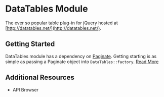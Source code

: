 # DataTables Module

The ever so popular table plug-in for jQuery hosted at [http://datatables.net/](http://datatables.net/).

## Getting Started

DataTables module has a dependency on [Paginate](https://github.com/morgan/kohana-paginate). 
Getting starting is as simple as passing a Paginate object into `DataTables::factory`. 
[Read More](basics)

## Additional Resources

- API Browser